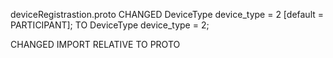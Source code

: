deviceRegistrastion.proto
    CHANGED
    DeviceType device_type = 2 [default = PARTICIPANT];
    TO
    DeviceType device_type = 2;

CHANGED IMPORT RELATIVE TO PROTO
